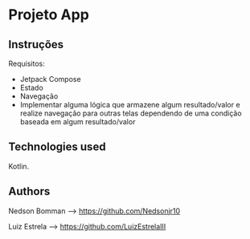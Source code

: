 
# Projeto App
## Instruções

Requisitos:
- Jetpack Compose
- Estado
- Navegação
- Implementar alguma lógica que armazene algum resultado/valor e realize navegação para outras telas dependendo de uma condição baseada em algum resultado/valor

## Technologies used

Kotlin.

## Authors

 Nedson Bomman --> https://github.com/Nedsonjr10
 
 Luiz Estrela --> https://github.com/LuizEstrelaIII
